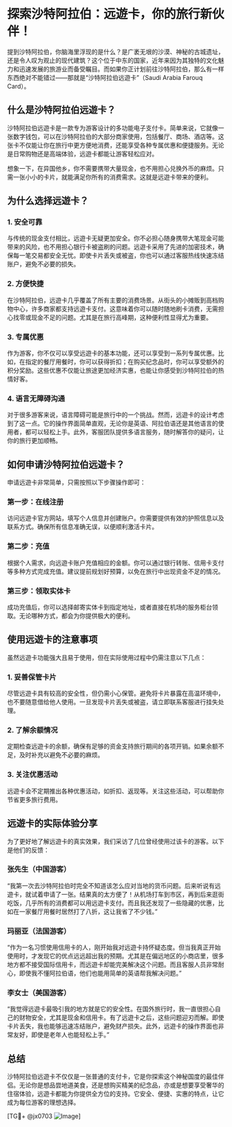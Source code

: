 # 探索沙特阿拉伯：远遊卡，你的旅行新伙伴！

提到沙特阿拉伯，你脑海里浮现的是什么？是广袤无垠的沙漠、神秘的古城遗址，还是令人叹为观止的现代建筑？这个位于中东的国家，近年来因为其独特的文化魅力和迅速发展的旅游业而备受瞩目。而如果你正计划前往沙特阿拉伯，那么有一样东西绝对不能错过——那就是“沙特阿拉伯远遊卡”（Saudi Arabia Farouq Card）。

## 什么是沙特阿拉伯远遊卡？

沙特阿拉伯远遊卡是一款专为游客设计的多功能电子支付卡。简单来说，它就像一张数字钱包，可以在沙特阿拉伯的大部分商家使用，包括餐厅、商场、酒店等。这张卡不仅能让你在旅行中更方便地消费，还能享受各种专属优惠和便捷服务。无论是日常购物还是高端体验，远遊卡都能让游客轻松应对。

想象一下，在异国他乡，你不需要携带大量现金，也不用担心兑换外币的麻烦。只需一张小小的卡片，就能满足你所有的消费需求。这就是远遊卡带来的便利。

## 为什么选择远遊卡？

### 1. **安全可靠**

与传统的现金支付相比，远遊卡无疑更加安全。你不必担心随身携带大笔现金可能带来的风险，也不用担心银行卡被盗刷的问题。远遊卡采用了先进的加密技术，确保每一笔交易都安全无忧。即使卡片丢失或被盗，你也可以通过客服热线快速冻结账户，避免不必要的损失。

### 2. **方便快捷**

在沙特阿拉伯，远遊卡几乎覆盖了所有主要的消费场景。从街头的小摊贩到高档购物中心，许多商家都支持远遊卡支付。这意味着你可以随时随地刷卡消费，无需担心找零或现金不足的问题。尤其是在旅行高峰期，这种便利性显得尤为重要。

### 3. **专属优惠**

作为游客，你不仅可以享受远遊卡的基本功能，还可以享受到一系列专属优惠。比如，在指定的餐厅用餐时，你可以获得折扣；在购买纪念品时，你可以享受额外的积分奖励。这些优惠不仅能让旅途更加经济实惠，也能让你感受到沙特阿拉伯的热情好客。

### 4. **语言无障碍沟通**

对于很多游客来说，语言障碍可能是旅行中的一个挑战。然而，远遊卡的设计考虑到了这一点。它的操作界面简单直观，无论你是英语、阿拉伯语还是其他语言的使用者，都可以轻松上手。此外，客服团队提供多语言服务，随时解答你的疑问，让你的旅行更加顺畅。

## 如何申请沙特阿拉伯远遊卡？

申请远遊卡非常简单，只需按照以下步骤操作即可：

### 第一步：在线注册

访问远遊卡官方网站，填写个人信息并创建账户。你需要提供有效的护照信息以及联系方式。确保所有信息准确无误，以便顺利激活卡片。

### 第二步：充值

根据个人需求，向远遊卡账户充值相应的金额。你可以通过银行转账、信用卡支付等多种方式完成充值。建议提前规划好预算，以免在旅行中出现资金不足的情况。

### 第三步：领取实体卡

成功充值后，你可以选择邮寄实体卡到指定地址，或者直接在机场的服务柜台领取。无论哪种方式，都会为你提供极大的便利。

## 使用远遊卡的注意事项

虽然远遊卡功能强大且易于使用，但在实际使用过程中仍需注意以下几点：

### 1. **妥善保管卡片**

尽管远遊卡具有较高的安全性，但仍需小心保管。避免将卡片暴露在高温环境中，也不要随意借给他人使用。一旦发现卡片丢失或被盗，请立即联系客服进行挂失处理。

### 2. **了解余额情况**

定期检查远遊卡的余额，确保有足够的资金支持旅行期间的各项开销。如果余额不足，及时补充以避免不必要的麻烦。

### 3. **关注优惠活动**

远遊卡会不定期推出各种优惠活动，如折扣、返现等。关注这些活动，可以帮助你节省更多旅行费用。

## 远遊卡的实际体验分享

为了更好地了解远遊卡的真实效果，我们采访了几位曾经使用过该卡的游客。以下是他们的反馈：

### 张先生（中国游客）

“我第一次去沙特阿拉伯时完全不知道该怎么应对当地的货币问题。后来听说有远遊卡，就试着申请了一张。结果真的太方便了！从机场打车到市区，再到后来逛街吃饭，几乎所有的消费都可以用远遊卡支付。而且我还发现了一些隐藏的优惠，比如在一家餐厅用餐时居然打了八折，这让我省了不少钱。”

### 玛丽亚（法国游客）

“作为一名习惯使用信用卡的人，刚开始我对远遊卡持怀疑态度。但当我真正开始使用时，才发现它的优点远远超出我的预期。尤其是在偏远地区的小商店里，很多地方都不接受国际信用卡，而远遊卡却能完美解决这个问题。而且客服人员非常耐心，即使我不懂阿拉伯语，他们也能用简单的英语帮我解决问题。”

### 李女士（美国游客）

“我觉得远遊卡最吸引我的地方就是它的安全性。在国外旅行时，我一直很担心自己的财物安全，尤其是现金和信用卡。有了远遊卡之后，这些问题迎刃而解。即使卡片丢失，我也能够迅速冻结账户，避免财产损失。此外，远遊卡的操作界面也非常友好，即使是老年人也能轻松上手。”

## 总结

沙特阿拉伯远遊卡不仅仅是一张普通的支付卡，它是你探索这个神秘国度的最佳伴侣。无论你是想品尝地道美食，还是想购买精美的纪念品，亦或是想要享受奢华的住宿体验，远遊卡都能为你提供全方位的支持。它安全、便捷、实惠的特点，让它成为每位游客的理想选择。

[TG💪+ @jx0703 ![Image](https://github.com/user-attachments/assets/dbca1d08-cadb-493c-b0ec-ad6f7a83f270)]